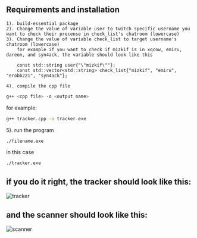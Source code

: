 ## Requirements and installation
```
1). build-essential package
2). Change the value of variable user to twitch specific username you want to check their precense in check_list's chatroom (lowercase)
3). Change the value of variable check_list to target username's chatroom (lowercase)
    for example if you want to check if mizkif is in xqcow, emiru, dareon, and syn4ack, the variable should look like this
    
    const std::string user{"\"mizkif\""};
    const std::vector<std::string> check_list{"mizkif", "emiru", "erobb221", "syn4ack"};
    
4). compile the cpp file
```
```bash
g++ <cpp file> -o <output name>
```
for example:
```bash
g++ tracker.cpp -o tracker.exe
```
5). run the program
```bash
./filename.exe
```
in this case
```bash
./tracker.exe
```
if you do it right, the tracker should look like this:
----
![tracker](https://cdn.discordapp.com/attachments/948676856364806187/955158033300848640/unknown.png "tracker")

and the scanner should look like this:
----
![scanner](https://media.discordapp.net/attachments/948676856364806187/955159998864982046/unknown.png "scanner")
